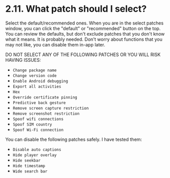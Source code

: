 # 2.11. What patch should I select?

Select the default/recommended ones. When you are in the select patches window, you can click the "default" or "recommended" button on the top. You can review the defaults, but don't exclude patches that you don't know what it means. It is probably needed. Don't worry about functions that you may not like, you can disable them in-app later.

DO NOT SELECT ANY OF THE FOLLOWING PATCHES OR YOU WILL RISK HAVING ISSUES: 

- `Change package name`
- `Change version code`
- `Enable Android debugging`
- `Export all activities`
- `Hex`
- `Override certificate pinning`
- `Predictive back gesture`
- `Remove screen capture restriction`
- `Remove screenshot restriction`
- `Spoof wifi connections`
- `Spoof SIM country`
- `Spoof Wi-Fi connection`

You can disable the following patches safely. I have tested them:
- `Disable auto captions`
- `Hide player overlay`
- `Hide seekbar`
- `Hide timestamp`
- `Wide search bar`

